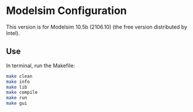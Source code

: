 # Modelsim Configuration

This version is for Modelsim 10.5b (2106.10) (the free version distributed by Intel).

## Use

In terminal, run the Makefile:

``` bash
make clean
make info
make lib
make compile
make run
make gui
```
